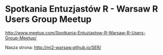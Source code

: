 # Spotkania Entuzjastów R - Warsaw R Users Group Meetup

http://www.meetup.com/Spotkania-Entuzjastow-R-Warsaw-R-Users-Group-Meetup/

Nasza strona: http://mi2-warsaw.github.io/SER/
